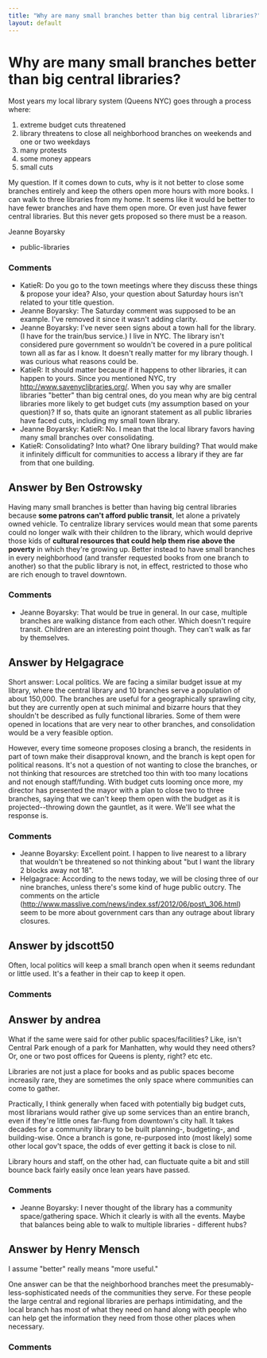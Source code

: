 ```yaml
---
title: "Why are many small branches better than big central libraries?"
layout: default
---
```

Why are many small branches better than big central libraries?
=====================
Most years my local library system (Queens NYC) goes through a process
where:

1.  extreme budget cuts threatened
2.  library threatens to close all neighborhood branches on weekends and
    one or two weekdays
3.  many protests
4.  some money appears
5.  small cuts

My question. If it comes down to cuts, why is it not better to close
some branches entirely and keep the others open more hours with more
books. I can walk to three libraries from my home. It seems like it
would be better to have fewer branches and have them open more. Or even
just have fewer central libraries. But this never gets proposed so there
must be a reason.

Jeanne Boyarsky

<ul class="tags"><li class="tag">public-libraries</li></ul>

### Comments ###
* KatieR: Do you go to the town meetings where they discuss these things & propose
your idea? Also, your question about Saturday hours isn't related to
your title question.
* Jeanne Boyarsky: The Saturday comment was supposed to be an example. I've removed it
since it wasn't adding clarity.
* Jeanne Boyarsky: I've never seen signs about a town hall for the library. (I have for the
train/bus service.) I live in NYC. The library isn't considered pure
government so wouldn't be covered in a pure political town all as far as
I know. It doesn't really matter for my library though. I was curious
what reasons could be.
* KatieR: It should matter because if it happens to other libraries, it can happen
to yours. Since you mentioned NYC, try http://www.savenyclibraries.org/.
When you say why are smaller libraries "better" than big central ones,
do you mean why are big central libraries more likely to get budget cuts
(my assumption based on your question)? If so, thats quite an ignorant
statement as all public libraries have faced cuts, including my small
town library.
* Jeanne Boyarsky: KatieR: No. I mean that the local library favors having many small
branches over consolidating.
* KatieR: Consolidating? Into what? One library building? That would make it
infinitely difficult for communities to access a library if they are far
from that one building.


Answer by Ben Ostrowsky
----------------
Having many small branches is better than having big central libraries
because **some patrons can't afford public transit**, let alone a
privately owned vehicle. To centralize library services would mean that
some parents could no longer walk with their children to the library,
which would deprive those kids of **cultural resources that could help
them rise above the poverty** in which they're growing up. Better
instead to have small branches in every neighborhood (and transfer
requested books from one branch to another) so that the public library
is not, in effect, restricted to those who are rich enough to travel
downtown.

### Comments ###
* Jeanne Boyarsky: That would be true in general. In our case, multiple branches are
walking distance from each other. Which doesn't require transit.
Children are an interesting point though. They can't walk as far by
themselves.

Answer by Helgagrace
----------------
Short answer: Local politics. We are facing a similar budget issue at my
library, where the central library and 10 branches serve a population of
about 150,000. The branches are useful for a geographically sprawling
city, but they are currently open at such minimal and bizarre hours that
they shouldn't be described as fully functional libraries. Some of them
were opened in locations that are very near to other branches, and
consolidation would be a very feasible option.

However, every time someone proposes closing a branch, the residents in
part of town make their disapproval known, and the branch is kept open
for political reasons. It's not a question of not wanting to close the
branches, or not thinking that resources are stretched too thin with too
many locations and not enough staff/funding. With budget cuts looming
once more, my director has presented the mayor with a plan to close two
to three branches, saying that we can't keep them open with the budget
as it is projected--throwing down the gauntlet, as it were. We'll see
what the response is.

### Comments ###
* Jeanne Boyarsky: Excellent point. I happen to live nearest to a library that wouldn't be
threatened so not thinking about "but I want the library 2 blocks away
not 18".
* Helgagrace: According to the news today, we will be closing three of our nine
branches, unless there's some kind of huge public outcry. The comments
on the article
(http://www.masslive.com/news/index.ssf/2012/06/post\_306.html) seem to
be more about government cars than any outrage about library closures.

Answer by jdscott50
----------------
Often, local politics will keep a small branch open when it seems
redundant or little used. It's a feather in their cap to keep it open.

### Comments ###

Answer by andrea
----------------
What if the same were said for other public spaces/facilities? Like,
isn't Central Park enough of a park for Manhatten, why would they need
others? Or, one or two post offices for Queens is plenty, right? etc
etc.

Libraries are not just a place for books and as public spaces become
increasily rare, they are sometimes the only space where communities can
come to gather.

Practically, I think generally when faced with potentially big budget
cuts, most librarians would rather give up some services than an entire
branch, even if they're little ones far-flung from downtown's city hall.
It takes decades for a community library to be built planning-,
budgeting-, and building-wise. Once a branch is gone, re-purposed into
(most likely) some other local gov't space, the odds of ever getting it
back is close to nil.

Library hours and staff, on the other had, can fluctuate quite a bit and
still bounce back fairly easily once lean years have passed.

### Comments ###
* Jeanne Boyarsky: I never thought of the library has a community space/gathering space.
Which it clearly is with all the events. Maybe that balances being able
to walk to multiple libraries - different hubs?

Answer by Henry Mensch
----------------
I assume "better" really means "more useful."

One answer can be that the neighborhood branches meet the
presumably-less-sophisticated needs of the communities they serve. For
these people the large central and regional libraries are perhaps
intimidating, and the local branch has most of what they need on hand
along with people who can help get the information they need from those
other places when necessary.

### Comments ###

